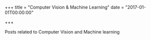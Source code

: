 +++
title = "Computer Vision & Machine Learning"
date = "2017-01-01T00:00:00"

+++

Posts related to Computer Vision and Machine learning 

